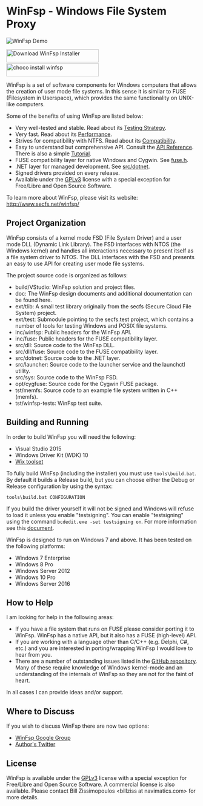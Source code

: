 # WinFsp - Windows File System Proxy

![WinFsp Demo](http://www.secfs.net/winfsp/files/cap.gif)


<a href="https://github.com/billziss-gh/winfsp/releases/latest"><img src="http://www.secfs.net/winfsp/resources/Download-WinFsp.png" alt="Download WinFsp Installer" width="244" height="34"></a>
&emsp;
<a href="https://chocolatey.org/packages/winfsp"><img src="http://www.secfs.net/winfsp/resources/Choco-WinFsp.png" alt="choco install winfsp" width="244" height="34"></a>



WinFsp is a set of software components for Windows computers that allows the creation of user mode file systems. In this sense it is similar to FUSE (Filesystem in Userspace), which provides the same functionality on UNIX-like computers.

Some of the benefits of using WinFsp are listed below:

* Very well-tested and stable. Read about its [Testing Strategy](doc/WinFsp-Testing.asciidoc).
* Very fast. Read about its [Performance](doc/WinFsp-Performance-Testing.asciidoc).
* Strives for compatibility with NTFS. Read about its [Compatibility](doc/NTFS-Compatibility.asciidoc ).
* Easy to understand but comprehensive API. Consult the [API Reference](http://www.secfs.net/winfsp/apiref/). There is also a simple [Tutorial](doc/WinFsp-Tutorial.asciidoc).
* FUSE compatibility layer for native Windows and Cygwin. See [fuse.h](inc/fuse/fuse.h).
* .NET layer for managed development. See [src/dotnet](src/dotnet).
* Signed drivers provided on every release.
* Available under the [GPLv3](License.txt) license with a special exception for Free/Libre and Open Source Software.

To learn more about WinFsp, please visit its website: http://www.secfs.net/winfsp/

## Project Organization

WinFsp consists of a kernel mode FSD (File System Driver) and a user mode DLL (Dynamic Link Library). The FSD interfaces with NTOS (the Windows kernel) and handles all interactions necessary to present itself as a file system driver to NTOS. The DLL interfaces with the FSD and presents an easy to use API for creating user mode file systems.

The project source code is organized as follows:

* build/VStudio: WinFsp solution and project files.
* doc: The WinFsp design documents and additional documentation can be found here.
* ext/tlib: A small test library originally from the secfs (Secure Cloud File System) project.
* ext/test: Submodule pointing to the secfs.test project, which contains a number of tools for testing Windows and POSIX file systems.
* inc/winfsp: Public headers for the WinFsp API.
* inc/fuse: Public headers for the FUSE compatibility layer.
* src/dll: Source code to the WinFsp DLL.
* src/dll/fuse: Source code to the FUSE compatibility layer.
* src/dotnet: Source code to the .NET layer.
* src/launcher: Source code to the launcher service and the launchctl utility.
* src/sys: Source code to the WinFsp FSD.
* opt/cygfuse: Source code for the Cygwin FUSE package.
* tst/memfs: Source code to an example file system written in C++ (memfs).
* tst/winfsp-tests: WinFsp test suite.

## Building and Running

In order to build WinFsp you will need the following:

* Visual Studio 2015
* Windows Driver Kit (WDK) 10
* [Wix toolset](http://wixtoolset.org)

To fully build WinFsp (including the installer) you must use `tools\build.bat`. By default it builds a Release build, but you can choose either the Debug or Release configuration by using the syntax:

    tools\build.bat CONFIGURATION

If you build the driver yourself it will not be signed and Windows will refuse to load it unless you enable "testsigning". You can enable "testsigning" using the command `bcdedit.exe -set testsigning on`. For more information see this [document](http://www.secfs.net/winfsp/develop/debug/).

WinFsp is designed to run on Windows 7 and above. It has been tested on the following platforms:

* Windows 7 Enterprise
* Windows 8 Pro
* Windows Server 2012
* Windows 10 Pro
* Windows Server 2016

## How to Help

I am looking for help in the following areas:

* If you have a file system that runs on FUSE please consider porting it to WinFsp. WinFsp has a native API, but it also has a FUSE (high-level) API.
* If you are working with a language other than C/C++ (e.g. Delphi, C#, etc.) and you are interested in porting/wrapping WinFsp I would love to hear from you.
* There are a number of outstanding issues listed in the [GitHub repository](https://github.com/billziss-gh/winfsp/issues). Many of these require knowledge of Windows kernel-mode and an understanding of the internals of WinFsp so they are not for the faint of heart.

In all cases I can provide ideas and/or support.

## Where to Discuss

If you wish to discuss WinFsp there are now two options:

- [WinFsp Google Group](https://groups.google.com/forum/#!forum/winfsp)
- [Author's Twitter](https://twitter.com/BZissimopoulos)

## License

WinFsp is available under the [GPLv3](License.txt) license with a special exception for Free/Libre and Open Source Software. A commercial license is also available. Please contact Bill Zissimopoulos \<billziss at navimatics.com> for more details.
